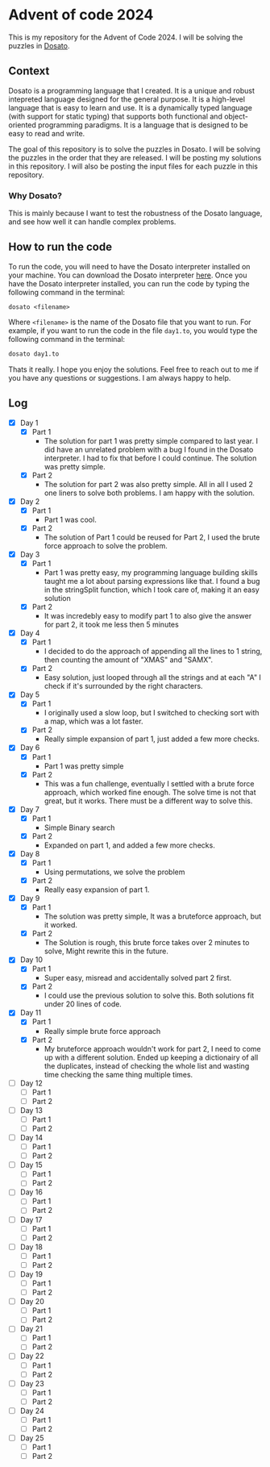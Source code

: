 # Advent of code 2024

This is my repository for the Advent of Code 2024. I will be solving the puzzles in [Dosato](https://github.com/Robotnik08/cdosato).
<br>

## Context

Dosato is a programming language that I created. It is a unique and robust intepreted language designed for the general purpose. It is a high-level language that is easy to learn and use. It is a dynamically typed language (with support for static typing) that supports both functional and object-oriented programming paradigms. It is a language that is designed to be easy to read and write.
<br>

The goal of this repository is to solve the puzzles in Dosato. I will be solving the puzzles in the order that they are released. I will be posting my solutions in this repository. I will also be posting the input files for each puzzle in this repository. 

### Why Dosato?

This is mainly because I want to test the robustness of the Dosato language, and see how well it can handle complex problems.


## How to run the code

To run the code, you will need to have the Dosato interpreter installed on your machine. You can download the Dosato interpreter [here](https://github.com/Robotnik08/cdosato). Once you have the Dosato interpreter installed, you can run the code by typing the following command in the terminal:

```
dosato <filename>
```

Where `<filename>` is the name of the Dosato file that you want to run. For example, if you want to run the code in the file `day1.to`, you would type the following command in the terminal:

```bash
dosato day1.to
```

Thats it really. I hope you enjoy the solutions. Feel free to reach out to me if you have any questions or suggestions. I am always happy to help.


## Log


- [x] Day 1
    - [x] Part 1
        - The solution for part 1 was pretty simple compared to last year. I did have an unrelated problem with a bug I found in the Dosato interpreter. I had to fix that before I could continue. The solution was pretty simple.
    - [x] Part 2
        - The solution for part 2 was also pretty simple. All in all I used 2 one liners to solve both problems. I am happy with the solution.
- [x] Day 2
    - [x] Part 1
        - Part 1 was cool.
    - [x] Part 2
        - The solution of Part 1 could be reused for Part 2, I used the brute force approach to solve the problem.
- [x] Day 3
    - [x] Part 1
        - Part 1 was pretty easy, my programming language building skills taught me a lot about parsing expressions like that. I found a bug in the stringSplit function, which I took care of, making it an easy solution
    - [x] Part 2
        - It was incredebly easy to modify part 1 to also give the answer for part 2, it took me less then 5 minutes
- [x] Day 4
    - [x] Part 1
        - I decided to do the approach of appending all the lines to 1 string, then counting the amount of "XMAS" and "SAMX".
    - [x] Part 2
        - Easy solution, just looped through all the strings and at each "A" I check if it's surrounded by the right characters.
- [x] Day 5
    - [x] Part 1
        - I originally used a slow loop, but I switched to checking sort with a map, which was a lot faster.
    - [x] Part 2
        - Really simple expansion of part 1, just added a few more checks.
- [x] Day 6
    - [x] Part 1
        - Part 1 was pretty simple
    - [x] Part 2
        - This was a fun challenge, eventually I settled with a brute force approach, which worked fine enough. The solve time is not that great, but it works. There must be a different way to solve this.
- [x] Day 7
    - [x] Part 1
        - Simple Binary search
    - [x] Part 2
        - Expanded on part 1, and added a few more checks.
- [x] Day 8
    - [x] Part 1
        - Using permutations, we solve the problem
    - [x] Part 2
        - Really easy expansion of part 1.
- [x] Day 9
    - [x] Part 1
        - The solution was pretty simple, It was a bruteforce approach, but it worked.
    - [x] Part 2
        - The Solution is rough, this brute force takes over 2 minutes to solve, Might rewrite this in the future.
- [x] Day 10
    - [x] Part 1
        - Super easy, misread and accidentally solved part 2 first.
    - [x] Part 2
        - I could use the previous solution to solve this. Both solutions fit under 20 lines of code.
- [x] Day 11
    - [x] Part 1
        - Really simple brute force approach
    - [x] Part 2
        - My bruteforce approach wouldn't work for part 2, I need to come up with a different solution. Ended up keeping a dictionairy of all the duplicates, instead of checking the whole list and wasting time checking the same thing multiple times.
- [ ] Day 12
    - [ ] Part 1
    - [ ] Part 2
- [ ] Day 13
    - [ ] Part 1
    - [ ] Part 2
- [ ] Day 14
    - [ ] Part 1
    - [ ] Part 2
- [ ] Day 15
    - [ ] Part 1
    - [ ] Part 2
- [ ] Day 16
    - [ ] Part 1
    - [ ] Part 2
- [ ] Day 17
    - [ ] Part 1
    - [ ] Part 2
- [ ] Day 18
    - [ ] Part 1
    - [ ] Part 2
- [ ] Day 19
    - [ ] Part 1
    - [ ] Part 2
- [ ] Day 20
    - [ ] Part 1
    - [ ] Part 2
- [ ] Day 21
    - [ ] Part 1
    - [ ] Part 2
- [ ] Day 22
    - [ ] Part 1
    - [ ] Part 2
- [ ] Day 23
    - [ ] Part 1
    - [ ] Part 2
- [ ] Day 24
    - [ ] Part 1
    - [ ] Part 2
- [ ] Day 25
    - [ ] Part 1
    - [ ] Part 2